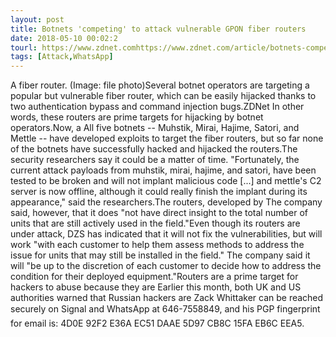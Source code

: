 ```yaml
---
layout: post
title: Botnets 'competing' to attack vulnerable GPON fiber routers
date: 2018-05-10 00:02:2
tourl: https://www.zdnet.comhttps://www.zdnet.com/article/botnets-competing-to-attack-vulnerable-gpon-fiber-routers/
tags: [Attack,WhatsApp]
---
```

A fiber router. (Image: file photo)Several botnet operators are targeting a popular but vulnerable fiber router, which can be easily hijacked thanks to two authentication bypass and command injection bugs.ZDNet In other words, these routers are prime targets for hijacking by botnet operators.Now, a All five botnets -- Muhstik, Mirai, Hajime, Satori, and Mettle -- have developed exploits to target the fiber routers, but so far none of the botnets have successfully hacked and hijacked the routers.The security researchers say it could be a matter of time. "Fortunately, the current attack payloads from muhstik, mirai, hajime, and satori, have been tested to be broken and will not implant malicious code [...] and mettle's C2 server is now offline, although it could really finish the implant during its appearance," said the researchers.The routers, developed by The company said, however, that it does "not have direct insight to the total number of units that are still actively used in the field."Even though its routers are under attack, DZS has indicated that it will not fix the vulnerabilities, but will work "with each customer to help them assess methods to address the issue for units that may still be installed in the field." The company said it will "be up to the discretion of each customer to decide how to address the condition for their deployed equipment."Routers are a prime target for hackers to abuse because they are Earlier this month, both UK and US authorities warned that Russian hackers are Zack Whittaker can be reached securely on Signal and WhatsApp at 646-7558849, and his PGP fingerprint for email is: 4D0E 92F2 E36A EC51 DAAE 5D97 CB8C 15FA EB6C EEA5.